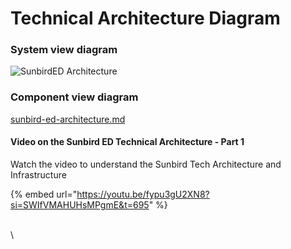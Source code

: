 # Technical Architecture Diagram

### System view diagram

![SunbirdED Architecture](https://imgr.whimsical.com/object/VY5wnTJohcY5Y39oifY7FH)

### **Component view diagram**

[sunbird-ed-architecture.md](../../use/source-code/sunbird-ed-architecture.md "mention")

#### Video on the Sunbird ED Technical Architecture - Part 1

Watch the video to understand the Sunbird Tech Architecture and Infrastructure

{% embed url="https://youtu.be/fypu3gU2XN8?si=SWIfVMAHUHsMPgmE&t=695" %}



\
\

